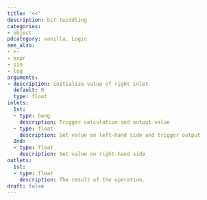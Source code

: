 ```yaml
---
title: '<<'
description: bit twiddling
categories:
- object
pdcategory: vanilla, Logic
see_also:
- +~
- expr
- sin
- log
arguments:
- description: initialize value of right inlet 
  default: 0
  type: float
inlets:
  1st:
  - type: bang
    description: Trigger calculation and output value
  - type: float
    description: Set value on left-hand side and trigger output
  2nd:
  - type: float
    description: Set value on right-hand side
outlets:
  1st:
  - type: float
    description: The result of the operation.
draft: false
---
```

